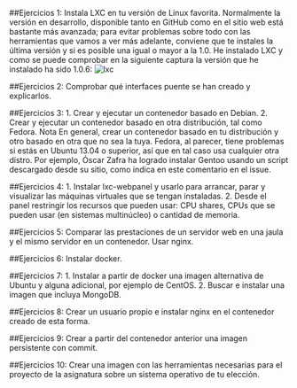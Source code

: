 ##Ejercicios 1: Instala LXC en tu versión de Linux favorita. Normalmente la versión en desarrollo, disponible tanto en GitHub como en el sitio web está bastante más avanzada; para evitar problemas sobre todo con las herramientas que vamos a ver más adelante, conviene que te instales la última versión y si es posible una igual o mayor a la 1.0.
He instalado LXC y como se puede comprobar en la siguiente captura la versión que he instalado ha sido 1.0.6:
![lxc](http://i1042.photobucket.com/albums/b422/Pedro_Gazquez_Navarrete/Captura%20de%20pantalla%20de%202015-11-27%20104136_zpskoyc7qst.png)


##Ejercicios 2: Comprobar qué interfaces puente se han creado y explicarlos.


##Ejercicios 3: 1. Crear y ejecutar un contenedor basado en Debian. 2. Crear y ejecutar un contenedor basado en otra distribución, tal como Fedora. Nota En general, crear un contenedor basado en tu distribución y otro basado en otra que no sea la tuya. Fedora, al parecer, tiene problemas si estás en Ubuntu 13.04 o superior, así que en tal caso usa cualquier otra distro. Por ejemplo, Óscar Zafra ha logrado instalar Gentoo usando un script descargado desde su sitio, como indica en este comentario en el issue.


##Ejercicios 4: 1. Instalar lxc-webpanel y usarlo para arrancar, parar y visualizar las máquinas virtuales que se tengan instaladas. 2. Desde el panel restringir los recursos que pueden usar: CPU shares, CPUs que se pueden usar (en sistemas multinúcleo) o cantidad de memoria.


##Ejercicios 5: Comparar las prestaciones de un servidor web en una jaula y el mismo servidor en un contenedor. Usar nginx.


##Ejercicios 6: Instalar docker.


##Ejercicios 7: 1. Instalar a partir de docker una imagen alternativa de Ubuntu y alguna adicional, por ejemplo de CentOS. 2. Buscar e instalar una imagen que incluya MongoDB.


##Ejercicios 8: Crear un usuario propio e instalar nginx en el contenedor creado de esta forma.


##Ejercicios 9: Crear a partir del contenedor anterior una imagen persistente con commit.


##Ejercicios 10: Crear una imagen con las herramientas necesarias para el proyecto de la asignatura sobre un sistema operativo de tu elección.
